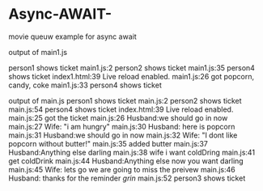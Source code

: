 # Async-AWAIT-
movie queuw example for async await



output of main1.js

person1 shows ticket
main1.js:2 person2 shows ticket
main1.js:35 person4 shows ticket
index1.html:39 Live reload enabled.
main1.js:26 got popcorn, candy, coke
main1.js:33 person4 shows ticket


output of main.js
person1 shows ticket
main.js:2 person2 shows ticket
main.js:54 person4 shows ticket
index.html:39 Live reload enabled.
main.js:25 got the ticket
main.js:26 Husband:we should go in now
main.js:27 Wife: "i am hungry"
main.js:30 Husband: here is popcorn
main.js:31 Husband:we should go in now
main.js:32 Wife: "I dont like popcorn without butter!"
main.js:35 added butter
main.js:37 Husband:Anything else darling
main.js:38 wife i want coldDring
main.js:41 get coldDrink
main.js:44 Husband:Anything else now you want darling
main.js:45 Wife: lets go we are going to miss the preivew
main.js:46 Husband: thanks for the reminder *grin*
main.js:52 person3 shows ticket
